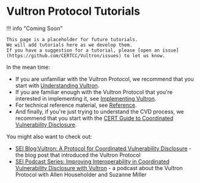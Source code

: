 # Vultron Protocol Tutorials

!!! info "Coming Soon"

    This page is a placeholder for future tutorials.
    We will add tutorials here as we develop them.
    If you have a suggestion for a tutorial, please [open an issue](https://github.com/CERTCC/Vultron/issues) to let us know.


In the mean time:

- If you are unfamiliar with the Vultron Protocol, we recommend that you start with [Understanding Vultron](../topics/index.md).
- If you are familiar enough with the Vultron Protocol that you're interested in implementing it, see [Implementing Vultron](../howto/index.md).
- For technical reference material, see [Reference](../reference/index.md).
- And finally, if you're just trying to understand the CVD process, we recommend that you start with the [CERT Guide to Coordinated Vulnerability Disclosure](https://vuls.cert.org/confluence/display/CVD/).

You might also want to check out:

- [SEI Blog:Vultron: A Protocol for Coordinated Vulnerability Disclosure](https://insights.sei.cmu.edu/blog/vultron-a-protocol-for-coordinated-vulnerability-disclosure/) - the blog post that introduced the Vultron Protocol
- [SEI Podcast Series: Improving Interoperability in Coordinated Vulnerability Disclosure with Vultron](https://www.youtube.com/watch?v=8WiSmhxJ2OM) - a podcast about the Vultron Protocol with Allen Householder and Suzanne Miller
